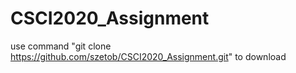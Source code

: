 # CSCI2020_Assignment
use command "git clone https://github.com/szetob/CSCI2020_Assignment.git" to download
